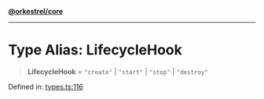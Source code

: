 [**@orkestrel/core**](../index.md)

***

# Type Alias: LifecycleHook

> **LifecycleHook** = `"create"` \| `"start"` \| `"stop"` \| `"destroy"`

Defined in: [types.ts:116](https://github.com/orkestrel/core/blob/240d6e1612057b96fd3fc03e1415fe3917a0f212/src/types.ts#L116)
